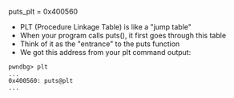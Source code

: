 puts_plt = 0x400560


- PLT (Procedure Linkage Table) is like a "jump table"
- When your program calls puts(), it first goes through this table
- Think of it as the "entrance" to the puts function
- We got this address from your plt command output:

```
pwndbg> plt
...
0x400560: puts@plt
...
```
